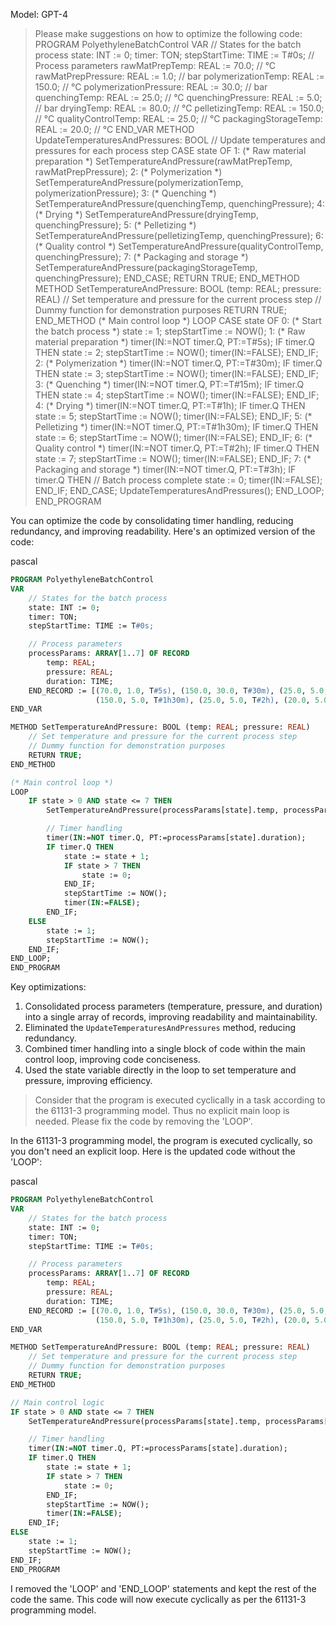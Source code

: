 Model: GPT-4

> Please make suggestions on how to optimize the following code: PROGRAM PolyethyleneBatchControl VAR // States for the batch process state: INT := 0; timer: TON; stepStartTime: TIME := T#0s; // Process parameters rawMatPrepTemp: REAL := 70.0; // °C rawMatPrepPressure: REAL := 1.0; // bar polymerizationTemp: REAL := 150.0; // °C polymerizationPressure: REAL := 30.0; // bar quenchingTemp: REAL := 25.0; // °C quenchingPressure: REAL := 5.0; // bar dryingTemp: REAL := 80.0; // °C pelletizingTemp: REAL := 150.0; // °C qualityControlTemp: REAL := 25.0; // °C packagingStorageTemp: REAL := 20.0; // °C END\_VAR METHOD UpdateTemperaturesAndPressures: BOOL // Update temperatures and pressures for each process step CASE state OF 1: (\* Raw material preparation \*) SetTemperatureAndPressure(rawMatPrepTemp, rawMatPrepPressure); 2: (\* Polymerization \*) SetTemperatureAndPressure(polymerizationTemp, polymerizationPressure); 3: (\* Quenching \*) SetTemperatureAndPressure(quenchingTemp, quenchingPressure); 4: (\* Drying \*) SetTemperatureAndPressure(dryingTemp, quenchingPressure); 5: (\* Pelletizing \*) SetTemperatureAndPressure(pelletizingTemp, quenchingPressure); 6: (\* Quality control \*) SetTemperatureAndPressure(qualityControlTemp, quenchingPressure); 7: (\* Packaging and storage \*) SetTemperatureAndPressure(packagingStorageTemp, quenchingPressure); END\_CASE; RETURN TRUE; END\_METHOD METHOD SetTemperatureAndPressure: BOOL (temp: REAL; pressure: REAL) // Set temperature and pressure for the current process step // Dummy function for demonstration purposes RETURN TRUE; END\_METHOD (\* Main control loop \*) LOOP CASE state OF 0: (\* Start the batch process \*) state := 1; stepStartTime := NOW(); 1: (\* Raw material preparation \*) timer(IN:=NOT timer.Q, PT:=T#5s); IF timer.Q THEN state := 2; stepStartTime := NOW(); timer(IN:=FALSE); END\_IF; 2: (\* Polymerization \*) timer(IN:=NOT timer.Q, PT:=T#30m); IF timer.Q THEN state := 3; stepStartTime := NOW(); timer(IN:=FALSE); END\_IF; 3: (\* Quenching \*) timer(IN:=NOT timer.Q, PT:=T#15m); IF timer.Q THEN state := 4; stepStartTime := NOW(); timer(IN:=FALSE); END\_IF; 4: (\* Drying \*) timer(IN:=NOT timer.Q, PT:=T#1h); IF timer.Q THEN state := 5; stepStartTime := NOW(); timer(IN:=FALSE); END\_IF; 5: (\* Pelletizing \*) timer(IN:=NOT timer.Q, PT:=T#1h30m); IF timer.Q THEN state := 6; stepStartTime := NOW(); timer(IN:=FALSE); END\_IF; 6: (\* Quality control \*) timer(IN:=NOT timer.Q, PT:=T#2h); IF timer.Q THEN state := 7; stepStartTime := NOW(); timer(IN:=FALSE); END\_IF; 7: (\* Packaging and storage \*) timer(IN:=NOT timer.Q, PT:=T#3h); IF timer.Q THEN // Batch process complete state := 0; timer(IN:=FALSE); END\_IF; END\_CASE; UpdateTemperaturesAndPressures(); END\_LOOP; END\_PROGRAM

You can optimize the code by consolidating timer handling, reducing redundancy, and improving readability. Here's an optimized version of the code:

pascal

```pascal
PROGRAM PolyethyleneBatchControl
VAR
    // States for the batch process
    state: INT := 0;
    timer: TON;
    stepStartTime: TIME := T#0s;

    // Process parameters
    processParams: ARRAY[1..7] OF RECORD
        temp: REAL;
        pressure: REAL;
        duration: TIME;
    END_RECORD := [(70.0, 1.0, T#5s), (150.0, 30.0, T#30m), (25.0, 5.0, T#15m), (80.0, 5.0, T#1h),
                   (150.0, 5.0, T#1h30m), (25.0, 5.0, T#2h), (20.0, 5.0, T#3h)];
END_VAR

METHOD SetTemperatureAndPressure: BOOL (temp: REAL; pressure: REAL)
    // Set temperature and pressure for the current process step
    // Dummy function for demonstration purposes
    RETURN TRUE;
END_METHOD

(* Main control loop *)
LOOP
    IF state > 0 AND state <= 7 THEN
        SetTemperatureAndPressure(processParams[state].temp, processParams[state].pressure);

        // Timer handling
        timer(IN:=NOT timer.Q, PT:=processParams[state].duration);
        IF timer.Q THEN
            state := state + 1;
            IF state > 7 THEN
                state := 0;
            END_IF;
            stepStartTime := NOW();
            timer(IN:=FALSE);
        END_IF;
    ELSE
        state := 1;
        stepStartTime := NOW();
    END_IF;
END_LOOP;
END_PROGRAM
```

Key optimizations:

1.  Consolidated process parameters (temperature, pressure, and duration) into a single array of records, improving readability and maintainability.
2.  Eliminated the `UpdateTemperaturesAndPressures` method, reducing redundancy.
3.  Combined timer handling into a single block of code within the main control loop, improving code conciseness.
4.  Used the state variable directly in the loop to set temperature and pressure, improving efficiency.

> Consider that the program is executed cyclically in a task according to the 61131-3 programming model. Thus no explicit main loop is needed. Please fix the code by removing the 'LOOP'.

In the 61131-3 programming model, the program is executed cyclically, so you don't need an explicit loop. Here is the updated code without the 'LOOP':

pascal

```pascal
PROGRAM PolyethyleneBatchControl
VAR
    // States for the batch process
    state: INT := 0;
    timer: TON;
    stepStartTime: TIME := T#0s;

    // Process parameters
    processParams: ARRAY[1..7] OF RECORD
        temp: REAL;
        pressure: REAL;
        duration: TIME;
    END_RECORD := [(70.0, 1.0, T#5s), (150.0, 30.0, T#30m), (25.0, 5.0, T#15m), (80.0, 5.0, T#1h),
                   (150.0, 5.0, T#1h30m), (25.0, 5.0, T#2h), (20.0, 5.0, T#3h)];
END_VAR

METHOD SetTemperatureAndPressure: BOOL (temp: REAL; pressure: REAL)
    // Set temperature and pressure for the current process step
    // Dummy function for demonstration purposes
    RETURN TRUE;
END_METHOD

// Main control logic
IF state > 0 AND state <= 7 THEN
    SetTemperatureAndPressure(processParams[state].temp, processParams[state].pressure);

    // Timer handling
    timer(IN:=NOT timer.Q, PT:=processParams[state].duration);
    IF timer.Q THEN
        state := state + 1;
        IF state > 7 THEN
            state := 0;
        END_IF;
        stepStartTime := NOW();
        timer(IN:=FALSE);
    END_IF;
ELSE
    state := 1;
    stepStartTime := NOW();
END_IF;
END_PROGRAM
```

I removed the 'LOOP' and 'END\_LOOP' statements and kept the rest of the code the same. This code will now execute cyclically as per the 61131-3 programming model.